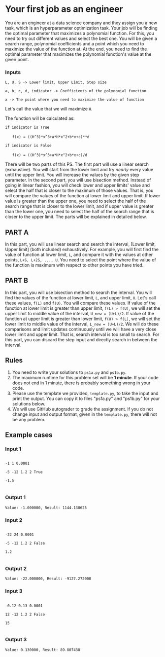 # Your first job as an engineer


You are an engineer at a data science company and they assign you a new task, which is an hyperparameter optimization task.
Your job will be finding the optimal parameter that maximizes a polynomial function. For this, you need to try out different values
and select the best one. You will be given a search range, polynomial coefficients and a point which you need to maximize the value of the function at.
At the end, you need to find the optimal parameter that maximizes the polynomial function's value at the given point.

### Inputs

`L, U, S -> Lower limit, Upper Limit, Step size`

`a, b, c, d, indicator -> Coefficients of the polynomial function`

`x -> The point where you need to maximize the value of function`

Let's call the value that we will maximize `H`.

The function will be calculated as:

`if indicator is True`


&nbsp;&nbsp;&nbsp; ` f(x) = ((H^3)*x^3+a*H*x^2+b*x+c)**d`

`if indicator is False`


&nbsp;&nbsp;&nbsp; ` f(x) = ((H^3)*x^3+a*H*x^2+b*x+c)/d`




There will be two parts of this PS. The first part will use a linear search (exhaustive). You will start from the lower limit and try *nearly* every value until the upper limit. You will increase the values by the given step parameter. In the second part, you will use bisection method. Instead of going in linear fashion, you will check lower and upper limits' value and select the half that is closer to the maximum of those values. That is, you will compare the values of the function at lower limit and upper limit. If lower value is greater than the upper one, you need to select the half of the search range that is closer to the lower limit, and if upper value is greater than the lower one, you need to select the half of the search range that is closer to the upper limit. The parts will be explained in detailed below.



## PART A

In this part, you will use linear search and search the interval, [Lower limit, Upper limit] (both included) exhaustively. For example, you will first find the value of function at lower limit, `L`, and compare it with the values at other points, `L+S, L+2S, ..., U`. You need to select the point where the value of the function is maximum with respect to other points you have tried.



## PART B

In this part, you will use bisection method to search the interval. You will find the values of the function at lower limit, `L`, and upper limit, `U`. Let's call these values, `f(L)` and `f(U)`. You will compare these values. If value of the function at lower limit is greater than upper limit, `f(L) > f(U)`, we will set the upper limit to middle value of the interval, `U_new = (U+L)/2`. If value of the function at upper limit is greater than lower limit, `f(U) > f(L)`, we will set the lower limit to middle value of the interval, `L_new = (U+L)/2`. We will do these comparisons and limit updates continuously until we will have a very close lower limit and upper limit. That is, search interval is too small to search. For this part, you can discard the step input and directly search in between the interval.




## Rules

1. You need to write your solutions to `ps1a.py` and `ps1b.py`. 
2. The maximum runtime for this problem set will be **1 minute**. If your code does not end in 1 minute, there is probably something wrong in your code.
3. Please use the template we provided, `template.py`, to take the input and print the output. You can copy it to files "ps1a.py" and "ps1b.py" for your solutions below.
4. We will use GitHub autograder to grade the assignment. If you do not change input and output format, given in the `template.py`, there will not be any problem.


## Example cases

### Input 1

<code>
-1 1 0.0001 <br>
-5 -12 1.2 2 True <br>
-1.5 <br>
</code>

### Output 1

`Value: -1.000000, Result: 1144.130625`

### Input 2

<code>
-22 24 0.0001 <br>
-5 -12 1.2 2 False <br>
1.2 <br>
</code>

### Output 2
`Value: -22.000000, Result: -9127.272000`

### Input 3
<code>
-0.12 0.13 0.0001 <br>
12 -12 1.2 2 False <br>
15 <br>
</code>

### Output 3
`Value: 0.130000, Result: 89.807438`
